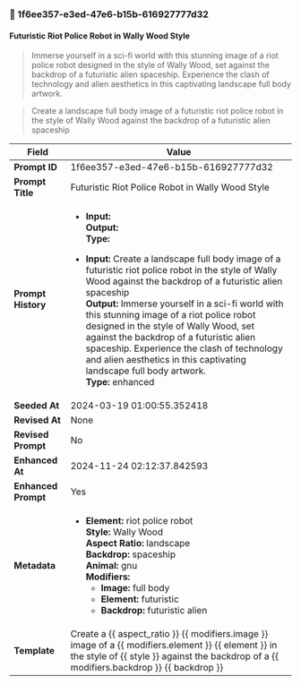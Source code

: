 

### 📜 1f6ee357-e3ed-47e6-b15b-616927777d32

#### Futuristic Riot Police Robot in Wally Wood Style

> Immerse yourself in a sci-fi world with this stunning image of a riot police robot designed in the style of Wally Wood, set against the backdrop of a futuristic alien spaceship. Experience the clash of technology and alien aesthetics in this captivating landscape full body artwork.

> Create a landscape full body image of a futuristic riot police robot in the style of Wally Wood against the backdrop of a futuristic alien spaceship

| Field          | Value                                                                                                                                                                      |
|----------------|----------------------------------------------------------------------------------------------------------------------------------------------------------------------------|
| **Prompt ID**  | 1f6ee357-e3ed-47e6-b15b-616927777d32                                                                                                                                                            |
| **Prompt Title**  | Futuristic Riot Police Robot in Wally Wood Style                                                                                                                                                            |
| **Prompt History** | <ul><li>**Input:**  <br> **Output:**  <br> **Type:** </li></ul><ul><li>**Input:** Create a landscape full body image of a futuristic riot police robot in the style of Wally Wood against the backdrop of a futuristic alien spaceship <br> **Output:** Immerse yourself in a sci-fi world with this stunning image of a riot police robot designed in the style of Wally Wood, set against the backdrop of a futuristic alien spaceship. Experience the clash of technology and alien aesthetics in this captivating landscape full body artwork. <br> **Type:** enhanced</li></ul> |
| **Seeded At** | 2024-03-19 01:00:55.352418                                                                                                                                                   |
| **Revised At** | None                                                                                                                                                   |
| **Revised Prompt** | No                                                                                                                                                                      |
| **Enhanced At** | 2024-11-24 02:12:37.842593                                                                                                                                                  |
| **Enhanced Prompt** | Yes                                                                                                                                                                    |
| **Metadata**   | <ul><li>**Element:** riot police robot <br> **Style:** Wally Wood <br> **Aspect Ratio:** landscape <br> **Backdrop:** spaceship <br> **Animal:** gnu <br> **Modifiers:**<ul><li>**Image:** full body</li><li>**Element:** futuristic</li><li>**Backdrop:** futuristic alien</li></ul></li></ul> |
| **Template**   | Create a {{ aspect_ratio }} {{ modifiers.image }} image of a {{ modifiers.element }} {{ element }} in the style of {{ style }} against the backdrop of a {{ modifiers.backdrop }} {{ backdrop }}                                                                                                                                           |


